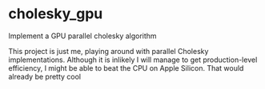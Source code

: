 # cholesky_gpu
Implement a GPU parallel cholesky algorithm

This project is just me, playing around with parallel Cholesky implementations. Although it is inlikely I will manage to get production-level efficiency, I might be able to beat the CPU on Apple Silicon. That would already be pretty cool
